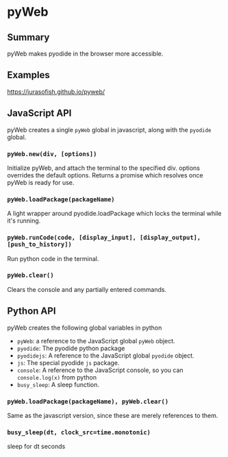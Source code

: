 # pyWeb

## Summary

pyWeb makes pyodide in the browser more accessible.

## Examples

https://jurasofish.github.io/pyweb/

## JavaScript API

pyWeb creates a single `pyWeb` global in javascript, along with the `pyodide` global.

### `pyWeb.new(div, [options])`

Initialize pyWeb, and attach the terminal to the specified div.
options overrides the default options.
Returns a promise which resolves once pyWeb is ready for use.

### `pyWeb.loadPackage(packageName)`

A light wrapper around pyodide.loadPackage which locks the terminal
while it's running.

### `pyWeb.runCode(code, [display_input], [display_output], [push_to_history])`

Run python code in the terminal.

### `pyWeb.clear()`

Clears the console and any partially entered commands.

## Python API

pyWeb creates the following global variables in python

 - `pyWeb`: a reference to the JavaScript global `pyWeb` object.
 - `pyodide`: The pyodide python package
 - `pyodidejs`: A reference to the JavaScript global `pyodide` object.
 - `js`: The special pyodide `js` package.
 - `console`: A reference to the JavaScript console, so you can `console.log(x)` from python
 - `busy_sleep`: A sleep function.

### `pyWeb.loadPackage(packageName), pyWeb.clear()`

Same as the javascript version, since these are merely references to them.

### `busy_sleep(dt, clock_src=time.monotonic)`

sleep for dt seconds